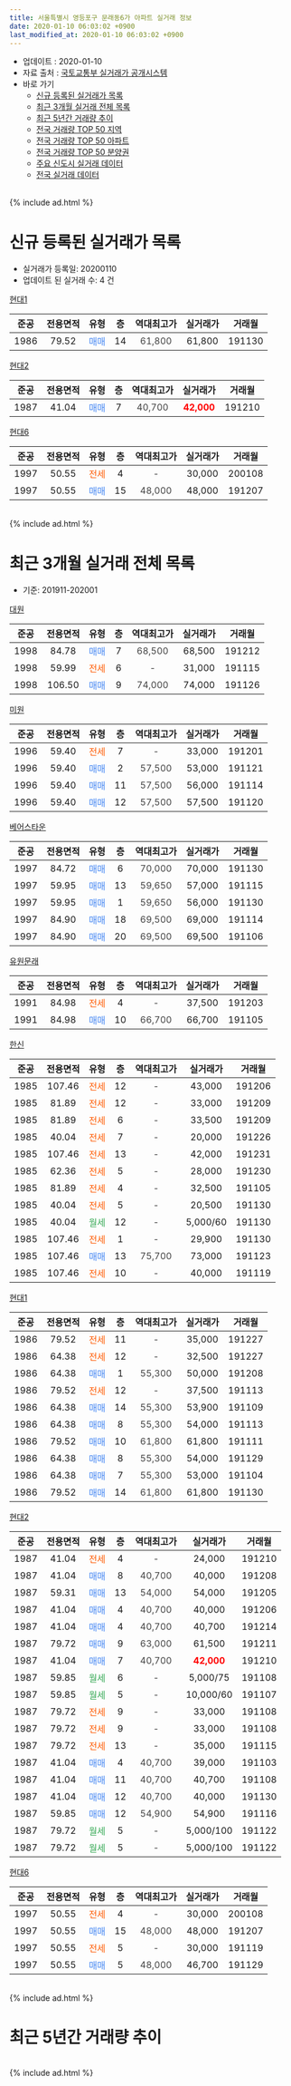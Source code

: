 ```yaml
---
title: 서울특별시 영등포구 문래동6가 아파트 실거래 정보
date: 2020-01-10 06:03:02 +0900
last_modified_at: 2020-01-10 06:03:02 +0900
---
```


* 업데이트 : 2020-01-10
* 자료 출처 : [국토교통부 실거래가 공개시스템](http://rt.molit.go.kr)
* 바로 가기
    * [신규 등록된 실거래가 목록](#신규-등록된-실거래가-목록)
    * [최근 3개월 실거래 전체 목록](#최근-3개월-실거래-전체-목록)
    * [최근 5년간 거래량 추이](#최근-5년간-거래량-추이)
    * [전국 거래량 TOP 50 지역](https://inasie.github.io/apt-trade-info/최근-3개월-전국에서-가장-거래가-많이-발생한-지역)
    * [전국 거래량 TOP 50 아파트](https://inasie.github.io/apt-trade-info/최근-3개월-전국에서-가장-거래가-많이-발생한-아파트)
    * [전국 거래량 TOP 50 분양권](https://inasie.github.io/apt-trade-info/최근-3개월-전국에서-가장-거래가-많이-발생한-분양권)
    * [주요 신도시 실거래 데이터](https://inasie.github.io/apt-trade-info/주요-신도시)
    * [전국 실거래 데이터](https://inasie.github.io/apt-trade-info/전국)
<br>
{% include ad.html %}
<br>

# 신규 등록된 실거래가 목록
* 실거래가 등록일: 20200110
* 업데이트 된 실거래 수: 4 건


[현대1](https://search.naver.com/search.naver?query=%EC%84%9C%EC%9A%B8%ED%8A%B9%EB%B3%84%EC%8B%9C+%EC%98%81%EB%93%B1%ED%8F%AC%EA%B5%AC+%EB%AC%B8%EB%9E%98%EB%8F%996%EA%B0%80+%ED%98%84%EB%8C%801)

|준공|전용면적|유형|층|역대최고가|실거래가|거래월|
|:---:|:---:|:---:|:---:|:---:|:---:|:---:|
|1986|79.52|<span style="color:#4285f3">매매</span>|14|<span style="color:#444444">61,800</span>|61,800|191130|

[현대2](https://search.naver.com/search.naver?query=%EC%84%9C%EC%9A%B8%ED%8A%B9%EB%B3%84%EC%8B%9C+%EC%98%81%EB%93%B1%ED%8F%AC%EA%B5%AC+%EB%AC%B8%EB%9E%98%EB%8F%996%EA%B0%80+%ED%98%84%EB%8C%802)

|준공|전용면적|유형|층|역대최고가|실거래가|거래월|
|:---:|:---:|:---:|:---:|:---:|:---:|:---:|
|1987|41.04|<span style="color:#4285f3">매매</span>|7|<span style="color:#444444">40,700</span>|<b><span style="color:#ff0000">42,000</span></b>|191210|

[현대6](https://search.naver.com/search.naver?query=%EC%84%9C%EC%9A%B8%ED%8A%B9%EB%B3%84%EC%8B%9C+%EC%98%81%EB%93%B1%ED%8F%AC%EA%B5%AC+%EB%AC%B8%EB%9E%98%EB%8F%996%EA%B0%80+%ED%98%84%EB%8C%806)

|준공|전용면적|유형|층|역대최고가|실거래가|거래월|
|:---:|:---:|:---:|:---:|:---:|:---:|:---:|
|1997|50.55|<span style="color:#ff5a00">전세</span>|4|<span style="color:#444444">-</span>|30,000|200108|
|1997|50.55|<span style="color:#4285f3">매매</span>|15|<span style="color:#444444">48,000</span>|48,000|191207|


<br>
{% include ad.html %}
<br>

# 최근 3개월 실거래 전체 목록
* 기준: 201911-202001


[대원](https://search.naver.com/search.naver?query=%EC%84%9C%EC%9A%B8%ED%8A%B9%EB%B3%84%EC%8B%9C+%EC%98%81%EB%93%B1%ED%8F%AC%EA%B5%AC+%EB%AC%B8%EB%9E%98%EB%8F%996%EA%B0%80+%EB%8C%80%EC%9B%90)

|준공|전용면적|유형|층|역대최고가|실거래가|거래월|
|:---:|:---:|:---:|:---:|:---:|:---:|:---:|
|1998|84.78|<span style="color:#4285f3">매매</span>|7|<span style="color:#444444">68,500</span>|68,500|191212|
|1998|59.99|<span style="color:#ff5a00">전세</span>|6|<span style="color:#444444">-</span>|31,000|191115|
|1998|106.50|<span style="color:#4285f3">매매</span>|9|<span style="color:#444444">74,000</span>|74,000|191126|

[미원](https://search.naver.com/search.naver?query=%EC%84%9C%EC%9A%B8%ED%8A%B9%EB%B3%84%EC%8B%9C+%EC%98%81%EB%93%B1%ED%8F%AC%EA%B5%AC+%EB%AC%B8%EB%9E%98%EB%8F%996%EA%B0%80+%EB%AF%B8%EC%9B%90)

|준공|전용면적|유형|층|역대최고가|실거래가|거래월|
|:---:|:---:|:---:|:---:|:---:|:---:|:---:|
|1996|59.40|<span style="color:#ff5a00">전세</span>|7|<span style="color:#444444">-</span>|33,000|191201|
|1996|59.40|<span style="color:#4285f3">매매</span>|2|<span style="color:#444444">57,500</span>|53,000|191121|
|1996|59.40|<span style="color:#4285f3">매매</span>|11|<span style="color:#444444">57,500</span>|56,000|191114|
|1996|59.40|<span style="color:#4285f3">매매</span>|12|<span style="color:#444444">57,500</span>|57,500|191120|

[베어스타운](https://search.naver.com/search.naver?query=%EC%84%9C%EC%9A%B8%ED%8A%B9%EB%B3%84%EC%8B%9C+%EC%98%81%EB%93%B1%ED%8F%AC%EA%B5%AC+%EB%AC%B8%EB%9E%98%EB%8F%996%EA%B0%80+%EB%B2%A0%EC%96%B4%EC%8A%A4%ED%83%80%EC%9A%B4)

|준공|전용면적|유형|층|역대최고가|실거래가|거래월|
|:---:|:---:|:---:|:---:|:---:|:---:|:---:|
|1997|84.72|<span style="color:#4285f3">매매</span>|6|<span style="color:#444444">70,000</span>|70,000|191130|
|1997|59.95|<span style="color:#4285f3">매매</span>|13|<span style="color:#444444">59,650</span>|57,000|191115|
|1997|59.95|<span style="color:#4285f3">매매</span>|1|<span style="color:#444444">59,650</span>|56,000|191130|
|1997|84.90|<span style="color:#4285f3">매매</span>|18|<span style="color:#444444">69,500</span>|69,000|191114|
|1997|84.90|<span style="color:#4285f3">매매</span>|20|<span style="color:#444444">69,500</span>|69,500|191106|

[유원문래](https://search.naver.com/search.naver?query=%EC%84%9C%EC%9A%B8%ED%8A%B9%EB%B3%84%EC%8B%9C+%EC%98%81%EB%93%B1%ED%8F%AC%EA%B5%AC+%EB%AC%B8%EB%9E%98%EB%8F%996%EA%B0%80+%EC%9C%A0%EC%9B%90%EB%AC%B8%EB%9E%98)

|준공|전용면적|유형|층|역대최고가|실거래가|거래월|
|:---:|:---:|:---:|:---:|:---:|:---:|:---:|
|1991|84.98|<span style="color:#ff5a00">전세</span>|4|<span style="color:#444444">-</span>|37,500|191203|
|1991|84.98|<span style="color:#4285f3">매매</span>|10|<span style="color:#444444">66,700</span>|66,700|191105|

[한신](https://search.naver.com/search.naver?query=%EC%84%9C%EC%9A%B8%ED%8A%B9%EB%B3%84%EC%8B%9C+%EC%98%81%EB%93%B1%ED%8F%AC%EA%B5%AC+%EB%AC%B8%EB%9E%98%EB%8F%996%EA%B0%80+%ED%95%9C%EC%8B%A0)

|준공|전용면적|유형|층|역대최고가|실거래가|거래월|
|:---:|:---:|:---:|:---:|:---:|:---:|:---:|
|1985|107.46|<span style="color:#ff5a00">전세</span>|12|<span style="color:#444444">-</span>|43,000|191206|
|1985|81.89|<span style="color:#ff5a00">전세</span>|12|<span style="color:#444444">-</span>|33,000|191209|
|1985|81.89|<span style="color:#ff5a00">전세</span>|6|<span style="color:#444444">-</span>|33,500|191209|
|1985|40.04|<span style="color:#ff5a00">전세</span>|7|<span style="color:#444444">-</span>|20,000|191226|
|1985|107.46|<span style="color:#ff5a00">전세</span>|13|<span style="color:#444444">-</span>|42,000|191231|
|1985|62.36|<span style="color:#ff5a00">전세</span>|5|<span style="color:#444444">-</span>|28,000|191230|
|1985|81.89|<span style="color:#ff5a00">전세</span>|4|<span style="color:#444444">-</span>|32,500|191105|
|1985|40.04|<span style="color:#ff5a00">전세</span>|5|<span style="color:#444444">-</span>|20,500|191130|
|1985|40.04|<span style="color:#34a853">월세</span>|12|<span style="color:#444444">-</span>|5,000/60|191130|
|1985|107.46|<span style="color:#ff5a00">전세</span>|1|<span style="color:#444444">-</span>|29,900|191130|
|1985|107.46|<span style="color:#4285f3">매매</span>|13|<span style="color:#444444">75,700</span>|73,000|191123|
|1985|107.46|<span style="color:#ff5a00">전세</span>|10|<span style="color:#444444">-</span>|40,000|191119|

[현대1](https://search.naver.com/search.naver?query=%EC%84%9C%EC%9A%B8%ED%8A%B9%EB%B3%84%EC%8B%9C+%EC%98%81%EB%93%B1%ED%8F%AC%EA%B5%AC+%EB%AC%B8%EB%9E%98%EB%8F%996%EA%B0%80+%ED%98%84%EB%8C%801)

|준공|전용면적|유형|층|역대최고가|실거래가|거래월|
|:---:|:---:|:---:|:---:|:---:|:---:|:---:|
|1986|79.52|<span style="color:#ff5a00">전세</span>|11|<span style="color:#444444">-</span>|35,000|191227|
|1986|64.38|<span style="color:#ff5a00">전세</span>|12|<span style="color:#444444">-</span>|32,500|191227|
|1986|64.38|<span style="color:#4285f3">매매</span>|1|<span style="color:#444444">55,300</span>|50,000|191208|
|1986|79.52|<span style="color:#ff5a00">전세</span>|12|<span style="color:#444444">-</span>|37,500|191113|
|1986|64.38|<span style="color:#4285f3">매매</span>|14|<span style="color:#444444">55,300</span>|53,900|191109|
|1986|64.38|<span style="color:#4285f3">매매</span>|8|<span style="color:#444444">55,300</span>|54,000|191113|
|1986|79.52|<span style="color:#4285f3">매매</span>|10|<span style="color:#444444">61,800</span>|61,800|191111|
|1986|64.38|<span style="color:#4285f3">매매</span>|8|<span style="color:#444444">55,300</span>|54,000|191129|
|1986|64.38|<span style="color:#4285f3">매매</span>|7|<span style="color:#444444">55,300</span>|53,000|191104|
|1986|79.52|<span style="color:#4285f3">매매</span>|14|<span style="color:#444444">61,800</span>|61,800|191130|

[현대2](https://search.naver.com/search.naver?query=%EC%84%9C%EC%9A%B8%ED%8A%B9%EB%B3%84%EC%8B%9C+%EC%98%81%EB%93%B1%ED%8F%AC%EA%B5%AC+%EB%AC%B8%EB%9E%98%EB%8F%996%EA%B0%80+%ED%98%84%EB%8C%802)

|준공|전용면적|유형|층|역대최고가|실거래가|거래월|
|:---:|:---:|:---:|:---:|:---:|:---:|:---:|
|1987|41.04|<span style="color:#ff5a00">전세</span>|4|<span style="color:#444444">-</span>|24,000|191210|
|1987|41.04|<span style="color:#4285f3">매매</span>|8|<span style="color:#444444">40,700</span>|40,000|191208|
|1987|59.31|<span style="color:#4285f3">매매</span>|13|<span style="color:#444444">54,000</span>|54,000|191205|
|1987|41.04|<span style="color:#4285f3">매매</span>|4|<span style="color:#444444">40,700</span>|40,000|191206|
|1987|41.04|<span style="color:#4285f3">매매</span>|4|<span style="color:#444444">40,700</span>|40,700|191214|
|1987|79.72|<span style="color:#4285f3">매매</span>|9|<span style="color:#444444">63,000</span>|61,500|191211|
|1987|41.04|<span style="color:#4285f3">매매</span>|7|<span style="color:#444444">40,700</span>|<b><span style="color:#ff0000">42,000</span></b>|191210|
|1987|59.85|<span style="color:#34a853">월세</span>|6|<span style="color:#444444">-</span>|5,000/75|191108|
|1987|59.85|<span style="color:#34a853">월세</span>|5|<span style="color:#444444">-</span>|10,000/60|191107|
|1987|79.72|<span style="color:#ff5a00">전세</span>|9|<span style="color:#444444">-</span>|33,000|191108|
|1987|79.72|<span style="color:#ff5a00">전세</span>|9|<span style="color:#444444">-</span>|33,000|191108|
|1987|79.72|<span style="color:#ff5a00">전세</span>|13|<span style="color:#444444">-</span>|35,000|191115|
|1987|41.04|<span style="color:#4285f3">매매</span>|4|<span style="color:#444444">40,700</span>|39,000|191103|
|1987|41.04|<span style="color:#4285f3">매매</span>|11|<span style="color:#444444">40,700</span>|40,700|191108|
|1987|41.04|<span style="color:#4285f3">매매</span>|12|<span style="color:#444444">40,700</span>|40,000|191130|
|1987|59.85|<span style="color:#4285f3">매매</span>|12|<span style="color:#444444">54,900</span>|54,900|191116|
|1987|79.72|<span style="color:#34a853">월세</span>|5|<span style="color:#444444">-</span>|5,000/100|191122|
|1987|79.72|<span style="color:#34a853">월세</span>|5|<span style="color:#444444">-</span>|5,000/100|191122|


<script async src="//pagead2.googlesyndication.com/pagead/js/adsbygoogle.js"></script>
<!-- 기본 -->
<ins class="adsbygoogle"
     style="display:block"
     data-ad-client="ca-pub-2446590836940007"
     data-ad-slot="1659523306"
     data-ad-format="auto"
     data-full-width-responsive="true"></ins>
<script>
(adsbygoogle = window.adsbygoogle || []).push({});
</script>


[현대6](https://search.naver.com/search.naver?query=%EC%84%9C%EC%9A%B8%ED%8A%B9%EB%B3%84%EC%8B%9C+%EC%98%81%EB%93%B1%ED%8F%AC%EA%B5%AC+%EB%AC%B8%EB%9E%98%EB%8F%996%EA%B0%80+%ED%98%84%EB%8C%806)

|준공|전용면적|유형|층|역대최고가|실거래가|거래월|
|:---:|:---:|:---:|:---:|:---:|:---:|:---:|
|1997|50.55|<span style="color:#ff5a00">전세</span>|4|<span style="color:#444444">-</span>|30,000|200108|
|1997|50.55|<span style="color:#4285f3">매매</span>|15|<span style="color:#444444">48,000</span>|48,000|191207|
|1997|50.55|<span style="color:#ff5a00">전세</span>|5|<span style="color:#444444">-</span>|30,000|191119|
|1997|50.55|<span style="color:#4285f3">매매</span>|5|<span style="color:#444444">48,000</span>|46,700|191129|


<br>
{% include ad.html %}
<br>

# 최근 5년간 거래량 추이


<div style="width:100%;">
    <canvas id="deal_progress" height="200"></canvas>
</div>

<script>
new Chart(document.getElementById("deal_progress"), {
    type: 'line',
    data: {
        labels: ['201501','201502','201503','201504','201505','201506','201507','201508','201509','201510','201511','201512','201601','201602','201603','201604','201605','201606','201607','201608','201609','201610','201611','201612','201701','201702','201703','201704','201705','201706','201707','201708','201709','201710','201711','201712','201801','201802','201803','201804','201805','201806','201807','201808','201809','201810','201811','201812','201901','201902','201903','201904','201905','201906','201907','201908','201909','201910','201911','201912','202001'],
        datasets: [{
            label: '매매',
            pointRadius: 1,
            data: [15, 29, 20, 11, 12, 17, 23, 15, 17, 22, 19, 8, 6, 11, 13, 22, 16, 16, 13, 17, 14, 15, 13, 5, 9, 5, 18, 13, 18, 16, 13, 5, 8, 11, 9, 14, 18, 21, 15, 18, 13, 12, 11, 14, 4, 4, 2, 1, 4, 1, 1, 4, 3, 7, 10, 11, 21, 14, 22, 9, 0],
            borderColor: "rgba(255, 201, 14, 1)",
            backgroundColor: "rgba(255, 201, 14, 0.5)",
            fill: false,
            lineTension: 0
        },{
            label: '전월세',
            pointRadius: 1,
            data: [16, 14, 16, 15, 10, 14, 4, 4, 7, 15, 10, 8, 18, 18, 15, 12, 11, 16, 23, 13, 12, 20, 6, 14, 18, 24, 16, 7, 14, 16, 13, 10, 12, 13, 7, 16, 15, 19, 16, 13, 8, 17, 16, 14, 18, 11, 12, 7, 8, 16, 11, 15, 10, 9, 11, 13, 10, 17, 15, 11, 1],
            borderColor: "rgba(0, 141, 185, 1)",
            backgroundColor: "rgba(0, 141, 185, 0.5)",
            fill: false,
            lineTension: 0
        }
        ]
    },
    options: {
        responsive: true,
        title: {
            display: false
        },
        tooltips: {
            mode: 'index',
            intersect: false
        },
        hover: {
            mode: 'nearest',
            intersect: true
        },
        scales: {
            xAxes: [{
                display: true,
                scaleLabel: {
                    display: true,
                    labelString: '년/월'
                }
            }],
            yAxes: [{
                display: true,
                ticks: {
                    suggestedMin: 0,
                },
                scaleLabel: {
                    display: true,
                    labelString: '실거래 수'
                }
            }]
        }
    }
});

</script>


<br>
{% include ad.html %}
<br>

